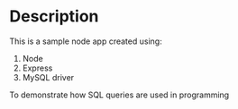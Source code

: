 # Description

This is a sample node app created using:
1. Node
2. Express
3. MySQL driver

To demonstrate how SQL queries are used in programming